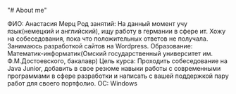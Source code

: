 "# About me" 

ФИО: Анастасия Мерц
Род занятий: На данный момент учу язык(немецкий и английский), ищу работу в германии в сфере ит. Хожу на собеседования, пока что положительных ответов не получала. Занимаюсь разработкой сайтов на Wordpress. 
Образование: Математик-информатик(Омский государственный университет им. Ф.М.Достоевского, бакалавр)
Цель курса: Проходить собеседование на Java Junior, добавить в свое резюме навыки работы с современными программами в сфере разработки и написать с вашей поддержкой пару работ для своего портфолио. 
OC: Windows

